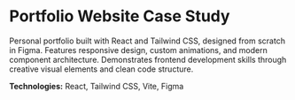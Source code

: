 # Portfolio Website Case Study

Personal portfolio built with React and Tailwind CSS, designed from scratch in Figma. Features responsive design, custom animations, and modern component architecture. Demonstrates frontend development skills through creative visual elements and clean code structure.

**Technologies:** React, Tailwind CSS, Vite, Figma